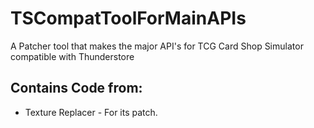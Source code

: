 # TSCompatToolForMainAPIs
 A Patcher tool that makes the major API's for TCG Card Shop Simulator compatible with Thunderstore

## Contains Code from:

* Texture Replacer - For its patch.
